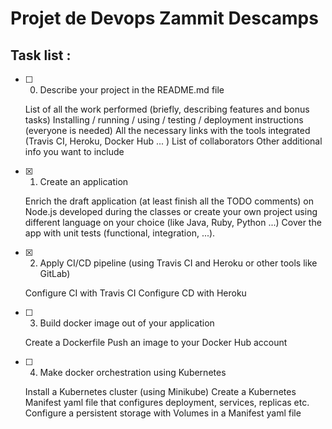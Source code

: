 # Projet de Devops Zammit Descamps

## Task list :

-[ ] 0. Describe your project in the README.md file

    List of all the work performed (briefly, describing features and bonus tasks)
    Installing / running / using / testing / deployment instructions (everyone is needed)
    All the necessary links with the tools integrated (Travis CI, Heroku, Docker Hub ... )
    List of collaborators
    Other additional info you want to include

-[x] 1. Create an application

    Enrich the draft application (at least finish all the TODO comments) on Node.js developed during the classes or create your own project using different language on your choice (like Java, Ruby, Python ...)
    Cover the app with unit tests (functional, integration, ...).

-[x] 2. Apply CI/CD pipeline (using Travis CI and Heroku or other tools like GitLab)

    Configure CI with Travis CI
    Configure CD with Heroku

-[ ] 3. Build docker image out of your application

    Create a Dockerfile
    Push an image to your Docker Hub account

-[ ] 4. Make docker orchestration using Kubernetes

    Install a Kubernetes cluster (using Minikube)
    Create a Kubernetes Manifest yaml file that configures deployment, services, replicas etc.
    Configure a persistent storage with Volumes in a Manifest yaml file

